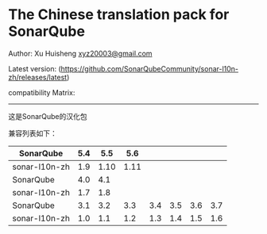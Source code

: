 The Chinese translation pack for SonarQube
=======

Author: Xu Huisheng <xyz20003@gmail.com>

Latest version: (https://github.com/SonarQubeCommunity/sonar-l10n-zh/releases/latest)

compatibility Matrix: 

---

这是SonarQube的汉化包

兼容列表如下：

SonarQube     |5.4|5.5 |5.6 |   |   |   |   |
--------------|---|----|----|---|---|---|---|
sonar-l10n-zh |1.9|1.10|1.11|   |   |   |   |
SonarQube     |4.0|4.1 |    |   |   |   |   |
sonar-l10n-zh |1.7|1.8 |    |   |   |   |   |
SonarQube     |3.1|3.2 |3.3 |3.4|3.5|3.6|3.7|
sonar-l10n-zh |1.0|1.1 |1.2 |1.3|1.4|1.5|1.6|

